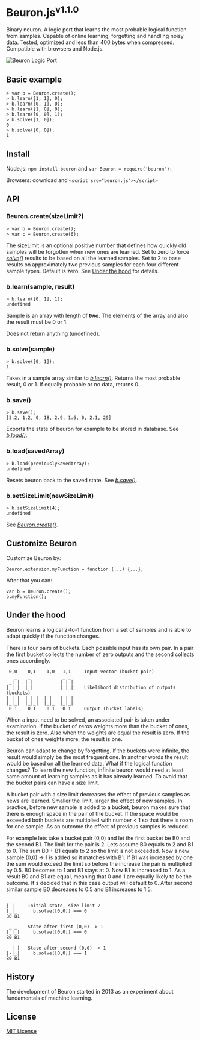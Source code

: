 # Beuron.js<sup>v1.1.0</sup>

Binary neuron. A logic port that learns the most probable logical function from samples. Capable of online learning, forgetting and handling noisy data. Tested, optimized and less than 400 bytes when compressed. Compatible with browsers and Node.js.

![Beuron Logic Port](../master/doc/beuron-logo-200.png?raw=true)

## Basic example

    > var b = Beuron.create();
    > b.learn([1, 1], 0);
    > b.learn([0, 1], 0);
    > b.learn([1, 0], 0);
    > b.learn([0, 0], 1);
    > b.solve([1, 0]);
    0
    > b.solve([0, 0]);
    1

## Install

Node.js: `npm install beuron` and `var Beuron = require('beuron');`

Browsers: download and `<script src="beuron.js"></script>`

## API

### Beuron.create(sizeLimit?)

    > var b = Beuron.create();
    > var c = Beuron.create(6);

The sizeLimit is an optional positive number that defines how quickly old samples will be forgotten when new ones are learned. Set to zero to force [_solve()_](#bsolvesample) results to be based on all the learned samples. Set to 2 to base results on approximately two previous samples for each four different sample types. Default is zero. See [Under the hood](#under-the-hood) for details.

### b.learn(sample, result)

    > b.learn([0, 1], 1);
    undefined

Sample is an array with length of __two__. The elements of the array and also the result must be 0 or 1.

Does not return anything (undefined).

### b.solve(sample)

    > b.solve([0, 1]);
    1

Takes in a sample array similar to [_b.learn()_](#blearnsample-result). Returns the most probable result, 0 or 1. If equally probable or no data, returns 0.

### b.save()

    > b.save();
    [3.2, 1.2, 0, 18, 2.9, 1.6, 0, 2.1, 29]

Exports the state of beuron for example to be stored in database. See [_b.load()_](#bloadsavedarray).

### b.load(savedArray)

    > b.load(previouslySavedArray);
    undefined

Resets beuron back to the saved state. See [_b.save()_](#bsave).

### b.setSizeLimit(newSizeLimit)

    > b.setSizeLimit(4);
    undefined

See [_Beuron.create()_](#beuroncreatesizelimit).

## Customize Beuron

Customize Beuron by:

    Beuron.extension.myFunction = function (...) {...};

After that you can:

    var b = Beuron.create();
    b.myFunction();

## Under the hood

Beuron learns a logical 2-to-1 function from a set of samples and is able
to adapt quickly if the function changes.

There is four pairs of buckets. Each possible input has its own pair.
In a pair the first bucket collects the number of zero outputs and the second
collects ones accordingly.

     0,0    0,1    1,0   1,1     Input vector (bucket pair)
       _    _            _ _
     _| |  | |          | | |
    | | |  | |_    _    | | |    Likelihood distribution of outputs (buckets)
    | | |  | | |  | |   | | |
    |_|_|  |_|_|  |_|_  |_|_|
     0 1    0 1    0 1   0 1     Output (bucket labels)

When a input need to be solved, an associated pair is taken under
examination. If the bucket of zeros weights more than the bucket of ones,
the result is zero. Also when the weights are equal the result is zero.
If the bucket of ones weights more, the result is one.

Beuron can adapt to change by forgetting. If the buckets were infinite,
the result would simply be the most frequent one. In another words the result
would be based on all the learned data. What if the logical function changes?
To learn the new function, infinite beuron would need at least same amount of
learning samples as it has already learned. To avoid that the bucket pairs can
have a size limit.

A bucket pair with a size limit decreases the effect of previous samples as
news are learned. Smaller the limit, larger the effect of new samples.
In practice, before new sample is added to a bucket, beuron makes sure that
there is enough space in the pair of the bucket. If the space would be
exceeded both buckets are multiplied with number < 1 so that there is room
for one sample. As an outcome the effect of previous samples is reduced.

For example lets take a bucket pair (0,0) and let the first bucket be B0 and
the second B1. The limit for the pair is 2. Lets assume B0 equals to 2 and
B1 to 0. The sum B0 + B1 equals to 2 so the limit is not exceeded.
Now a new sample (0,0) -> 1 is added so it matches with B1. If B1 was
increased by one the sum would exceed the limit so before the increase 
the pair is multiplied by 0.5. B0 becomes to 1 and B1 stays at 0. Now B1
is increased to 1. As a result B0 and B1 are equal, meaning that 0 and 1 are
equally likely to be the outcome. It's decided that in this case output will
default to 0. After second similar sample B0 decreases to 0.5 and B1 increases
to 1.5.

     _
    | |     Initial state, size limit 2
    |_|_      b.solve([0,0]) === 0
    B0 B1
    
     _ _    State after first (0,0) -> 1
    |_|_|     b.solve([0,0]) === 0
    B0 B1
       
      |-|   State after second (0,0) -> 1
    |-|_|     b.solve([0,0]) === 1
    B0 B1

## History

The development of Beuron started in 2013 as an experiment about fundamentals of machine learning.

## License

[MIT License](../blob/master/LICENSE)
